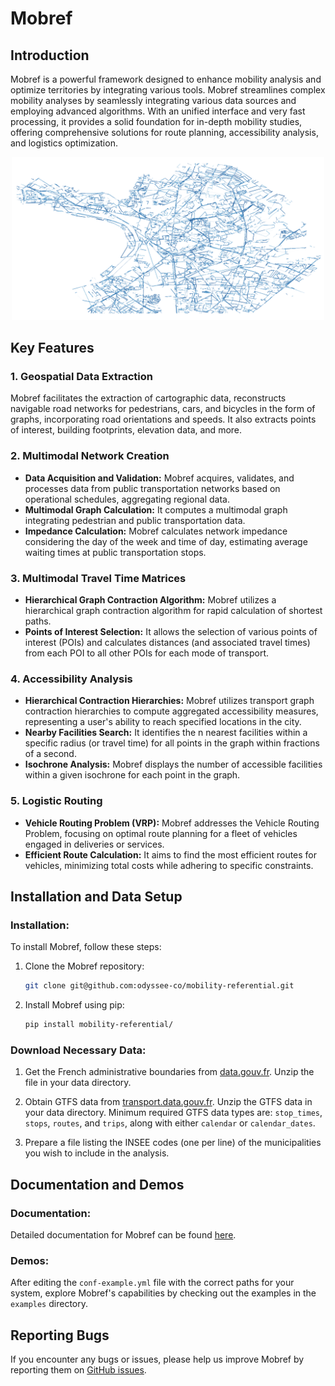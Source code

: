 # Mobref

## Introduction
Mobref is a powerful framework designed to enhance mobility analysis and optimize territories by integrating various tools. Mobref streamlines complex mobility analyses by seamlessly integrating various data sources and employing advanced algorithms. With an unified interface and very fast processing, it provides a solid foundation for in-depth mobility studies, offering comprehensive solutions for route planning, accessibility analysis, and logistics optimization.

<p align="center">
<img src="https://github.com/odyssee-co/mobility-referential/blob/main/img/plaineco-net-tran.png" alt="Plaine commune multimodal network" width="500"/>
</p>


## Key Features

### 1. **Geospatial Data Extraction**
Mobref facilitates the extraction of cartographic data, reconstructs navigable road networks for pedestrians, cars, and bicycles in the form of graphs, incorporating road orientations and speeds. It also extracts points of interest, building footprints, elevation data, and more.

### 2. **Multimodal Network Creation**
- **Data Acquisition and Validation:** Mobref acquires, validates, and processes data from public transportation networks based on operational schedules, aggregating regional data.
- **Multimodal Graph Calculation:** It computes a multimodal graph integrating pedestrian and public transportation data.
- **Impedance Calculation:** Mobref calculates network impedance considering the day of the week and time of day, estimating average waiting times at public transportation stops.

### 3. **Multimodal Travel Time Matrices**
- **Hierarchical Graph Contraction Algorithm:** Mobref utilizes a hierarchical graph contraction algorithm for rapid calculation of shortest paths.
- **Points of Interest Selection:** It allows the selection of various points of interest (POIs) and calculates distances (and associated travel times) from each POI to all other POIs for each mode of transport.

### 4. **Accessibility Analysis**
- **Hierarchical Contraction Hierarchies:** Mobref utilizes transport graph contraction hierarchies to compute aggregated accessibility measures, representing a user's ability to reach specified locations in the city.
- **Nearby Facilities Search:** It identifies the n nearest facilities within a specific radius (or travel time) for all points in the graph within fractions of a second.
- **Isochrone Analysis:** Mobref displays the number of accessible facilities within a given isochrone for each point in the graph.

### 5. **Logistic Routing**
- **Vehicle Routing Problem (VRP):** Mobref addresses the Vehicle Routing Problem, focusing on optimal route planning for a fleet of vehicles engaged in deliveries or services.
- **Efficient Route Calculation:** It aims to find the most efficient routes for vehicles, minimizing total costs while adhering to specific constraints.


## Installation and Data Setup

### Installation:
To install Mobref, follow these steps:

1. Clone the Mobref repository:
    ```bash
    git clone git@github.com:odyssee-co/mobility-referential.git
    ```

2. Install Mobref using pip:
    ```bash
    pip install mobility-referential/
    ```

### Download Necessary Data:
1. Get the French administrative boundaries from [data.gouv.fr](https://www.data.gouv.fr/fr/datasets/decoupage-administratif-communal-francais-issu-d-openstreetmap/). Unzip the file in your data directory.

2. Obtain GTFS data from [transport.data.gouv.fr](https://transport.data.gouv.fr/datasets/reseau-urbain-et-interurbain-dile-de-france-mobilites). Unzip the GTFS data in your data directory. Minimum required GTFS data types are: `stop_times`, `stops`, `routes`, and `trips`, along with either `calendar` or `calendar_dates`.

3. Prepare a file listing the INSEE codes (one per line) of the municipalities you wish to include in the analysis.

## Documentation and Demos

### Documentation:
Detailed documentation for Mobref can be found [here](link_to_documentation).

### Demos:
After editing the `conf-example.yml` file with the correct paths for your system, explore Mobref's capabilities by checking out the examples in the `examples` directory.

## Reporting Bugs
If you encounter any bugs or issues, please help us improve Mobref by reporting them on [GitHub issues](https://github.com/odyssee-co/mobility-referential/issues).

